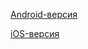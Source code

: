[Android-версия](https://play.google.com/store/apps/details?id=uk.co.kavcom.ZOrigins)

[iOS-версия](https://itunes.apple.com/ru/app/z-the-game/id418354265?mt=8)